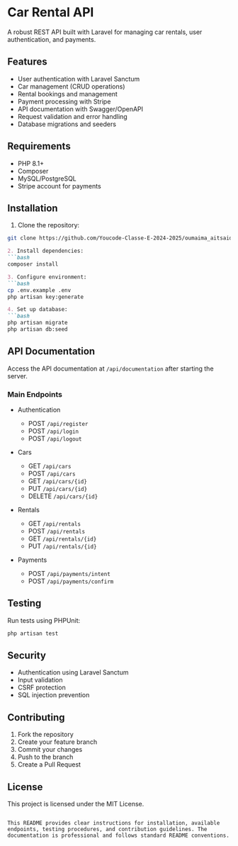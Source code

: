 # Car Rental API

A robust REST API built with Laravel for managing car rentals, user authentication, and payments.

## Features

- User authentication with Laravel Sanctum
- Car management (CRUD operations)
- Rental bookings and management
- Payment processing with Stripe
- API documentation with Swagger/OpenAPI
- Request validation and error handling
- Database migrations and seeders

## Requirements

- PHP 8.1+
- Composer
- MySQL/PostgreSQL
- Stripe account for payments

## Installation

1. Clone the repository:
```bash
git clone https://github.com/Youcode-Classe-E-2024-2025/oumaima_aitsaid_CarRentalAPI.git
```

```markdown:README.md
2. Install dependencies:
```bash
composer install
```

```markdown:README.md
3. Configure environment:
```bash
cp .env.example .env
php artisan key:generate
```

```markdown:README.md
4. Set up database:
```bash
php artisan migrate
php artisan db:seed
```

## API Documentation

Access the API documentation at `/api/documentation` after starting the server.

### Main Endpoints

- Authentication
  - POST `/api/register`
  - POST `/api/login`
  - POST `/api/logout`

- Cars
  - GET `/api/cars`
  - POST `/api/cars`
  - GET `/api/cars/{id}`
  - PUT `/api/cars/{id}`
  - DELETE `/api/cars/{id}`

- Rentals
  - GET `/api/rentals`
  - POST `/api/rentals`
  - GET `/api/rentals/{id}`
  - PUT `/api/rentals/{id}`

- Payments
  - POST `/api/payments/intent`
  - POST `/api/payments/confirm`

## Testing

Run tests using PHPUnit:
```bash
php artisan test
```

## Security

- Authentication using Laravel Sanctum
- Input validation
- CSRF protection
- SQL injection prevention

## Contributing

1. Fork the repository
2. Create your feature branch
3. Commit your changes
4. Push to the branch
5. Create a Pull Request

## License

This project is licensed under the MIT License.
```

This README provides clear instructions for installation, available endpoints, testing procedures, and contribution guidelines. The documentation is professional and follows standard README conventions.